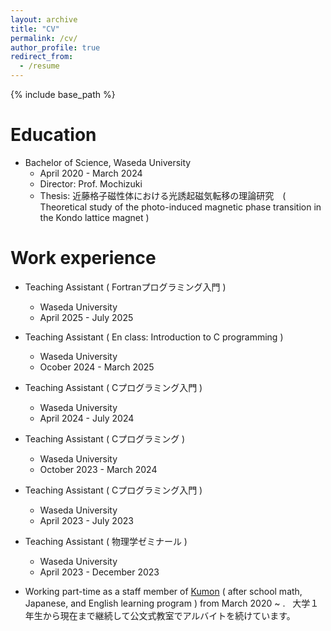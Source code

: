 ```yaml
---
layout: archive
title: "CV"
permalink: /cv/
author_profile: true
redirect_from:
  - /resume
---
```


{% include base_path %}

Education
======
* Bachelor of Science, Waseda University
  * April 2020 - March 2024
  * Director: Prof. Mochizuki
  * Thesis: 近藤格子磁性体における光誘起磁気転移の理論研究　( Theoretical study of the photo-induced magnetic phase transition in the Kondo lattice magnet )

Work experience
======
* Teaching Assistant ( Fortranプログラミング入門 )
  * Waseda University
  * April 2025 - July 2025

* Teaching Assistant ( En class: Introduction to C programming )
  * Waseda University
  * Ocober 2024 - March 2025

* Teaching Assistant ( Cプログラミング入門 )
  * Waseda University
  * April 2024 - July 2024

* Teaching Assistant ( Cプログラミング )
  * Waseda University
  * October 2023 - March 2024

* Teaching Assistant ( Cプログラミング入門 )
  * Waseda University
  * April 2023 - July 2023

* Teaching Assistant ( 物理学ゼミナール )
  * Waseda University
  * April 2023 - December 2023

* Working part-time as a staff member of [Kumon](https://www.kumon.com/home) ( after school math, Japanese, and English learning program ) from March 2020 ~ .&nbsp; &nbsp;大学１年生から現在まで継続して公文式教室でアルバイトを続けています。  


<!-- Publications
======
  <ul>{% for post in site.publication_md_files reversed %}
    {% include archive-single-cv.html %}
  {% endfor %}</ul>
  
Talks
======
  <ul>{% for post in site.talk_md_files reversed %}
    {% include archive-single-talk-cv.html  %}
  {% endfor %}</ul> -->
